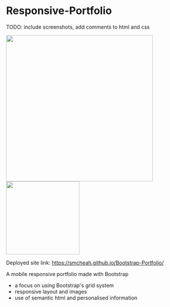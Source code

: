# Responsive-Portfolio
TODO: include screenshots, add comments to html and css

<img src="https://media.giphy.com/media/gFQQPPHSGATLOIaWDr/giphy.gif" width="400"/>
<img src="https://i.gyazo.com/417beda22a6c6bc327666e27fc62a995.png" width="200"/>

Deployed site link: https://smcheah.github.io/Bootstrap-Portfolio/

A mobile responsive portfolio made with Bootstrap
- a focus on using Bootstrap's grid system
- responsive layout and images
- use of semantic html and personalised information
